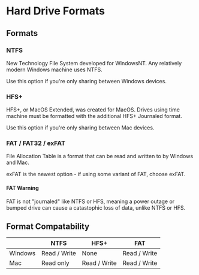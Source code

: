 # Hard Drive Formats

## Formats

### NTFS

New Technology File System developed for WindowsNT. Any relatively modern Windows machine uses NTFS.

Use this option if you're only sharing between Windows devices.

### HFS+

HFS+, or MacOS Extended, was created for MacOS. Drives using time machine must be formatted with the additional HFS+ Journaled format.

Use this option if you're only sharing between Mac devices.

### FAT / FAT32 / exFAT

File Allocation Table is a format that can be read and written to by Windows and Mac.

exFAT is the newest option - if using some variant of FAT, choose exFAT.

#### FAT Warning

FAT is not "journaled" like NTFS or HFS, meaning a power outage or bumped drive can cause a catastophic loss of data, unlike NTFS or HFS.

## Format Compatability

|         | NTFS         | HFS+         | FAT          |
| ------- | ------------ | ------------ | ------------ |
| Windows | Read / Write | None         | Read / Write |
| Mac     | Read only    | Read / Write | Read / Write |
